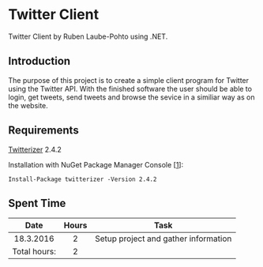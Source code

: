 # Twitter Client

Twitter Client by Ruben Laube-Pohto using .NET.

## Introduction

The purpose of this project is to create a simple client program for Twitter using the Twitter API. With the finished software the user should be able to login, get tweets, send tweets and browse the sevice in a similiar way as on the website.

## Requirements

[Twitterizer](https://github.com/Twitterizer/Twitterizer) 2.4.2

Installation with NuGet Package Manager Console [[1]]:

    Install-Package twitterizer -Version 2.4.2

## Spent Time

| Date | Hours | Task |
| :---: | :---: | :---: |
| 18.3.2016 | 2 | Setup project and gather information |
| Total hours: | 2 |  |

[1]: https://www.nuget.org/packages/twitterizer/